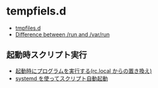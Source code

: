 # tempfiels.d

- [tmpfiles.d](https://manpages.ubuntu.com/manpages/bionic/man5/tmpfiles.d.5.html)
- [Difference between /run and /var/run](https://unix.stackexchange.com/questions/175345/difference-between-run-and-var-run)

## 起動時スクリプト実行

- [起動時にプログラムを実行する(rc.local からの置き換え)](https://technical-note.com/almalinux/tips/process/autostart/)
- [systemd を使ってスクリプト自動起動](https://monomonotech.jp/kurage/raspberrypi/systemd_autostart.html)
